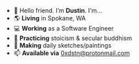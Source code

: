 - 👋 Hello friend. I’m **Dustin**. I'm... 
- 🌎 **Living** in Spokane, WA
- 💻 **Working** as a Software Engineer
- 🙏 **Practicing** stoicism & secular buddhism
- 🎨 **Making** daily sketches/paintings
- 📫 **Available via** 0xdstn@protonmail.com
